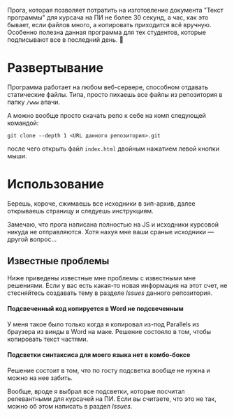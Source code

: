 Прога, которая позволяет потратить на изготовление документа "Текст программы"
для курсача на ПИ не более 30 секунд, а час, как это бывает, если файлов много,
а копировать приходится всё вручную. Особенно полезна данная программа для тех
студентов, которые подписывают все в последний день. 🌝

# Развертывание

Программа работает на любом веб-сервере, способном отдавать статические файлы.
Типа, просто пихаешь все файлы из репозитория в папку `/www` апачи.

А можно вообще просто скачать репо к себе на комп следующей командой:

```
git clone --depth 1 <URL данного репозитория>.git
```

после чего открыть файл `index.html` двойным нажатием левой кнопки мыши.

# Использование

Берешь, короче, сжимаешь все исходники в зип-архив, далее открываешь страницу
и следуешь инструкциям.

Замечаю, что прога написана полностью на JS и исходники курсовой никуда не
отправляются. Хотя нахуя мне ваши сраные исходники — другой вопрос...

## Известные проблемы

Ниже приведены известные мне проблемы с известными мне решениями. Если у вас
есть какая-то новая информация на этот счет, не стесняйтесь создавать тему в
разделе *Issues* данного репозитория.

#### Подсвеченный код копируется в Word не подсвеченным

У меня такое было только когда я копировал из-под Parallels из браузера из винды
в Word на маке. Решение состояло в том, чтобы копировать текст частями.

#### Подсветки синтаксиса для моего языка нет в комбо-боксе

Решение состоит в том, что по госту подсветка вообще не нужна и можно на нее
забить.

Вообще, вроде я выбрал все подсветки, которые посчитал релевантными для курсачей
на ПИ. Если вы считаете, что это не так, можно об этом написать в раздел *Issues*.
